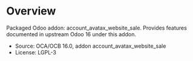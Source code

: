 # Overview

Packaged Odoo addon: account_avatax_website_sale. Provides features documented in upstream Odoo 16 under this addon.

- Source: OCA/OCB 16.0, addon account_avatax_website_sale
- License: LGPL-3
